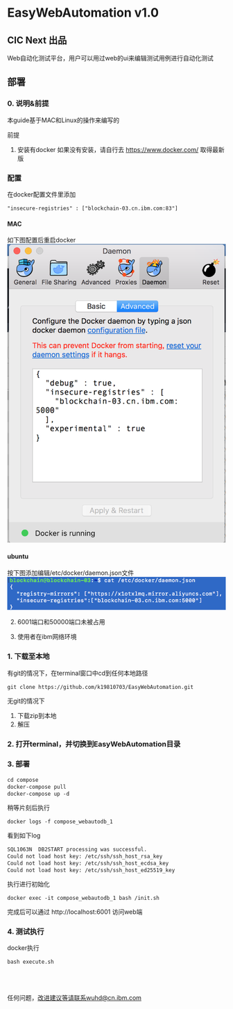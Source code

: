 # EasyWebAutomation v1.0
## CIC Next 出品
Web自动化测试平台，用户可以用过web的ui来编辑测试用例进行自动化测试

## 部署

### 0.  说明&前提
本guide基于MAC和Linux的操作来编写的

前提
1.  安装有docker
如果没有安装，请自行去 https://www.docker.com/ 取得最新版
### 配置
在docker配置文件里添加
<pre><code>"insecure-registries" : ["blockchain-03.cn.ibm.com:83"]
</code></pre>
####    MAC
如下图配置后重启docker
![Image text](https://raw.githubusercontent.com/k19810703/myimages/master/dockerregistry1.png)
####    ubuntu
按下图添加编辑/etc/docker/daemon.json文件
![Image text](https://raw.githubusercontent.com/k19810703/myimages/master/dockerregistry2.png)

2.  6001端口和50000端口未被占用

3.  使用者在ibm网络环境

### 1.  下载至本地
有git的情况下，在terminal窗口中cd到任何本地路径
<pre><code>git clone https://github.com/k19810703/EasyWebAutomation.git
</code></pre>

无git的情况下
1.  下载zip到本地
2.  解压

### 2.  打开terminal，并切换到EasyWebAutomation目录

### 3. 部署
<pre><code>cd compose
docker-compose pull
docker-compose up -d
</code></pre>

稍等片刻后执行
<pre><code>docker logs -f compose_webautodb_1
</code></pre>

看到如下log
<pre><code>SQL1063N  DB2START processing was successful.
Could not load host key: /etc/ssh/ssh_host_rsa_key
Could not load host key: /etc/ssh/ssh_host_ecdsa_key
Could not load host key: /etc/ssh/ssh_host_ed25519_key
</code></pre>

执行进行初始化
<pre><code>docker exec -it compose_webautodb_1 bash /init.sh
</code></pre>

完成后可以通过 http://localhost:6001 访问web端

### 4. 测试执行
docker执行
<pre><code>bash execute.sh
</code></pre>


<br><br><br>任何问题，改进建议等请联系wuhd@cn.ibm.com
